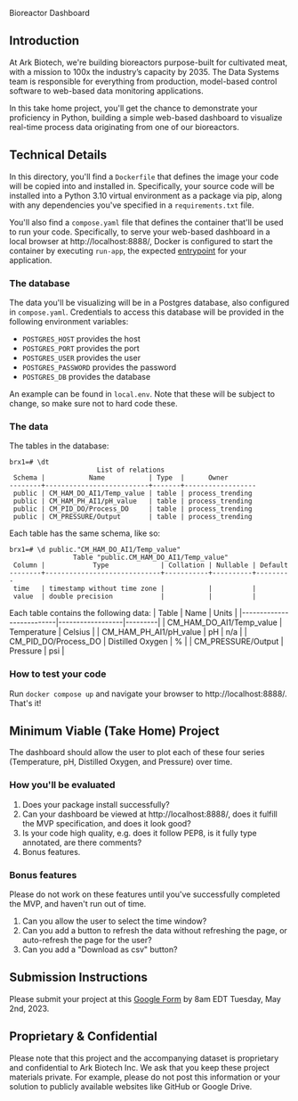 Bioreactor Dashboard

## Introduction

At Ark Biotech, we're building bioreactors purpose-built for cultivated meat, with a mission to 100x the industry’s capacity by 2035. The Data Systems team is responsible for everything from production, model-based control software to web-based data monitoring applications.

In this take home project, you'll get the chance to demonstrate your proficiency in Python, building a simple web-based dashboard to visualize real-time process data originating from one of our bioreactors.

## Technical Details

In this directory, you'll find a `Dockerfile` that defines the image your code will be copied into and installed in. Specifically, your source code will be installed into a Python 3.10 virtual environment as a package via pip, along with any dependencies you've specified in a `requirements.txt` file.

You'll also find a `compose.yaml` file that defines the container that'll be used to run your code. Specifically, to serve your web-based dashboard in a local browser at http://localhost:8888/, Docker is configured to start the container by executing `run-app`, the expected [entrypoint](https://setuptools.pypa.io/en/latest/userguide/entry_point.html) for your application.

### The database

The data you'll be visualizing will be in a Postgres database, also configured in `compose.yaml`. Credentials to access this database will be provided in the following environment variables:
- `POSTGRES_HOST` provides the host
- `POSTGRES_PORT` provides the port
- `POSTGRES_USER` provides the user
- `POSTGRES_PASSWORD` provides the password
- `POSTGRES_DB` provides the database

An example can be found in `local.env`. Note that these will be subject to change, so make sure not to hard code these.

### The data

The tables in the database:
```
brx1=# \dt
                      List of relations
 Schema |           Name           | Type  |      Owner       
--------+--------------------------+-------+------------------
 public | CM_HAM_DO_AI1/Temp_value | table | process_trending
 public | CM_HAM_PH_AI1/pH_value   | table | process_trending
 public | CM_PID_DO/Process_DO     | table | process_trending
 public | CM_PRESSURE/Output       | table | process_trending
 ```

Each table has the same schema, like so:
```
brx1=# \d public."CM_HAM_DO_AI1/Temp_value"
                Table "public.CM_HAM_DO_AI1/Temp_value"
 Column |            Type             | Collation | Nullable | Default 
--------+-----------------------------+-----------+----------+---------
 time   | timestamp without time zone |           |          | 
 value  | double precision            |           |          | 
```

Each table contains the following data:
| Table                    | Name             | Units   |
|--------------------------|------------------|---------|
| CM_HAM_DO_AI1/Temp_value | Temperature      | Celsius |
| CM_HAM_PH_AI1/pH_value   | pH               | n/a     |
| CM_PID_DO/Process_DO     | Distilled Oxygen | %       |
| CM_PRESSURE/Output       | Pressure         | psi     |

### How to test your code

Run `docker compose up` and navigate your browser to http://localhost:8888/. That's it!

## Minimum Viable (Take Home) Project

The dashboard should allow the user to plot each of these four series (Temperature, pH, Distilled Oxygen, and Pressure) over time.

### How you'll be evaluated

1) Does your package install successfully?
2) Can your dashboard be viewed at http://localhost:8888/, does it fulfill the MVP specification, and does it look good?
3) Is your code high quality, e.g. does it follow PEP8, is it fully type annotated, are there comments?
4) Bonus features.

### Bonus features

Please do not work on these features until you've successfully completed the MVP, and haven't run out of time.

1) Can you allow the user to select the time window?
2) Can you add a button to refresh the data without refreshing the page, or auto-refresh the page for the user?
3) Can you add a "Download as csv" button?

## Submission Instructions

Please submit your project at this [Google Form](https://forms.gle/z1zAA5MdqsC4tFpH7) by 8am EDT Tuesday, May 2nd, 2023.

## Proprietary & Confidential

Please note that this project and the accompanying dataset is proprietary and confidential to Ark Biotech Inc. We ask that you keep these project materials private. For example, please do not post this information or your solution to publicly available websites like GitHub or Google Drive.
